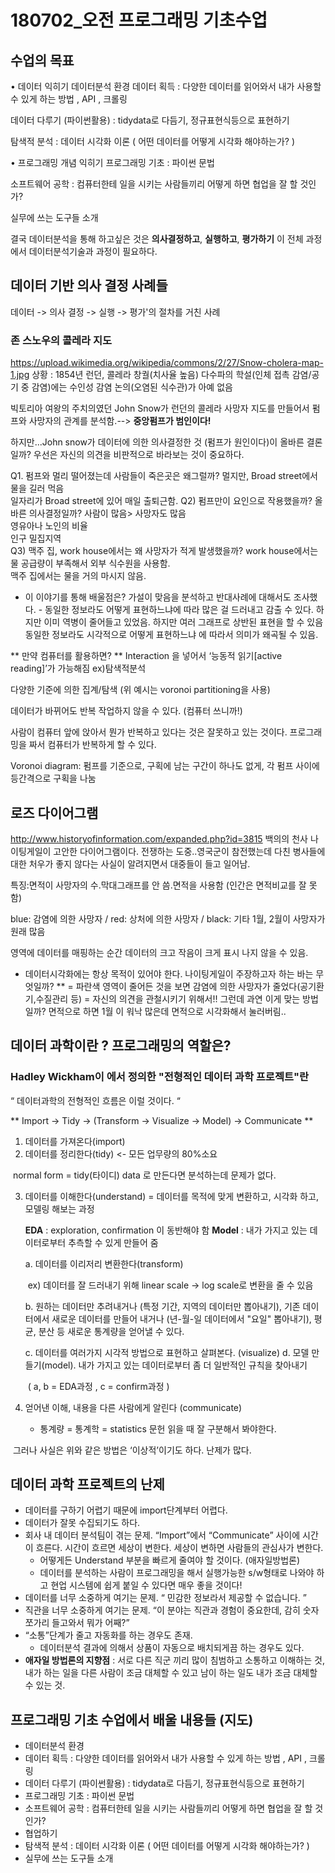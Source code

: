 # 180702_오전 프로그래밍 기초수업

## 수업의 목표
 
•	데이터 익히기
데이터분석 환경
데이터 획득 : 다양한 데이터를 읽어와서 내가 사용할 수 있게 하는 방법 , API , 크롤링

데이터 다루기 (파이썬활용) : tidydata로 다듬기, 정규표현식등으로 표현하기

탐색적 분석 : 데이터 시각화 이론 ( 어떤 데이터를 어떻게 시각화 해야하는가? )
 
•	프로그래밍 개념 익히기
프로그래밍 기초 : 파이썬 문법

소프트웨어 공학 : 컴퓨터한테 일을 시키는 사람들끼리 어떻게 하면 협업을 잘 할 것인가?

실무에 쓰는 도구들 소개

결국 데이터분석을 통해 하고싶은 것은 **의사결정하고**, **실행하고**, **평가하기** 이 전체 과정에서 데이터분석기술과 과정이 필요하다.
 
## 데이터 기반 의사 결정 사례들
데이터 -> 의사 결정 -> 실행 -> 평가'의 절차를 거친 사례

### 존 스노우의 콜레라 지도 

https://upload.wikimedia.org/wikipedia/commons/2/27/Snow-cholera-map-1.jpg
상황 : 1854년 런던, 콜레라 창궐(치사율 높음)
다수파의 학설(인체 접촉 감염/공기 중 감염)에는 수인성 감염 논의(오염된 식수관)가 아예 없음

빅토리아 여왕의 주치의였던 John Snow가 런던의 콜레라 사망자 지도를 만들어서 펌프와 사망자의 관계를 분석함.--> **중앙펌프가 범인이다!**

하지만...John snow가 데이터에 의한 의사결정한 것 (펌프가 원인이다)이 올바른 결론일까? 우선은 자신의 의견을 비판적으로 바라보는 것이 중요하다.

​Q1. 펌프와 멀리 떨어졌는데 사람들이 죽은곳은 왜그럴까? 
  멀지만, Broad street에서 물을 길러 먹음  
  일자리가 Broad street에 있어 매일 출퇴근함. 
​Q2) 펌프만이 요인으로 작용했을까? 올바른 의사결정일까?
  사람이 많음> 사망자도 많음  
  영유아나 노인의 비율  
  인구 밀집지역  
Q3) 맥주 집, work house에서는 왜 사망자가 적게 발생했을까?
  work house에서는 물 공급량이 부족해서 외부 식수원을 사용함.  
  맥주 집에서는 물을 거의 마시지 않음.  
 
* 이 이야기를 통해 배울점은?
가설이 맞음을 분석하고 반대사례에 대해서도 조사했다. - 동일한 정보라도 어떻게 표현하느냐에 따라 많은 걸 드러내고 감출 수 있다.
하지만 이미 역병이 줄어들고 있었음. 하지만 여러 그래프로 상반된 표현을 할 수 있음 동일한 정보라도 시각적으로 어떻게 표현하느냐 에 따라서 의미가 왜곡될 수 있음.

** 만약 컴퓨터를 활용하면? **
Interaction 을 넣어서 ‘능동적 읽기[active reading]’가 가능해짐 ex)탐색적분석

다양한 기준에 의한 집계/탐색 (위 예시는 voronoi partitioning을 사용)

데이터가 바뀌어도 반복 작업하지 않을 수 있다. (컴퓨터 쓰니까!)

사람이 컴퓨터 앞에 앉아서 뭔가 반복하고 있다는 것은 잘못하고 있는 것이다. 프로그래밍을 짜서 컴퓨터가 반복하게 할 수 있다.

Voronoi diagram: 펌프를 기준으로, 구획에 남는 구간이 하나도 없게, 각 펌프 사이에 등간격으로 구획을 나눔

## 로즈 다이어그램

http://www.historyofinformation.com/expanded.php?id=3815
백의의 천사 나이팅게일이 고안한 다이어그램이다. 
전쟁하는 도중..영국군이 참전했는데 다친 병사들에 대한 처우가 좋지 않다는 사실이 알려지면서 대중들이 들고 일어남.

특징:면적이 사망자의 수.막대그래프를 안 씀.면적을 사용함 (인간은 면적비교를 잘 못함)

blue: 감염에 의한 사망자 / red: 상처에 의한 사망자 / black: 기타
1월, 2월이 사망자가 원래 많음

영역에 데이터를 매핑하는 순간 데이터의 크고 작음이 크게 표시 나지 않을 수 있음.

* 데이터시각화에는 항상 목적이 있어야 한다. 나이팅게일이 주장하고자 하는 바는 무엇일까? **
= 파란색 영역이 줄어든 것을 보면 감염에 의한 사망자가 줄었다(공기환기,수질관리 등) = 자신의 의견을 관철시키기 위해서!!
그런데 과연 이게 맞는 방법일까?
면적으로 하면 1월 이 워낙 많은데 면적으로 시각화해서 눌러버림..


## 데이터 과학이란 ? 프로그래밍의 역할은?

### Hadley Wickham이 <R for Data Science>에서 정의한 "전형적인 데이터 과학 프로젝트"란


“ 데이터과학의 전형적인 흐름은 이럴 것이다. “

** Import -> Tidy -> (Transform -> Visualize -> Model) -> Communicate **

1. 데이터를 가져온다(import)
2. 데이터를 정리한다(tidy) <- 모든 업무량의 80%소요 

​        normal form = tidy(타이디) data 로 만든다면 분석하는데 문제가 없다.

3. 데이터를 이해한다(understand) = 데이터를 목적에 맞게 변환하고, 시각화 하고, 모델링 해보는 과정 

   **EDA** : exploration, confirmation 이 동반해야 함
   **Model** : 내가 가지고 있는 데이터로부터 추측할 수 있게 만들어 줌

     a. 데이터를 이리저리 변환한다(transform) 

   ​      		ex) 데이터를 잘 드러내기 위해 linear scale -> log scale로 변환을 줄 수 있음

     b. 원하는 데이터만 추려내거나 (특정 기간, 지역의 데이터만 뽑아내기), 기존 데이터에서 새로운 데이터를 만들어 내거나 (년-월-일 데이터에서 "요일" 뽑아내기), 평균, 분산 등 새로운 통계량을 얻어낼 수 있다.

     c. 데이터를 여러가지 시각적 방법으로 표현하고 살펴본다. (visualize)
     d. 모델 만들기(model). 내가 가지고 있는 데이터로부터 좀 더 일반적인 규칙을 찾아내기

   ​	( a, b = EDA과정 , c = confirm과정 )

4. 얻어낸 이해, 내용을 다른 사람에게 알린다 (communicate)

   * 통계량 = 통계학 = statistics 문헌 읽을 때 잘 구분해서 봐야한다. 



​	 그러나 사실은 위와 같은 방법은 ‘이상적’이기도 하다. 난제가 많다.

## 데이터 과학 프로젝트의 난제

* 데이터를 구하기 어렵기 때문에 import단계부터 어렵다. 
* 데이터가 잘못 수집되기도 하다. 
* 회사 내 데이터 분석팀이 겪는 문제. “Import”에서 “Communicate” 사이에 시간이 흐른다. 시간이 흐르면 세상이 변한다. 세상이 변하면 사람들의 관심사가 변한다. 
  * 어떻게든 Understand 부분을 빠르게 줄여야 할 것이다. (애자일방법론)
  *  데이터를 분석하는 사람이 프로그래밍을 해서 실행가능한 s/w형태로 나와야 하고 현업 시스템에 쉽게 붙일 수 있다면 매우 좋을 것이다!
* 데이터를 너무 소중하게 여기는 문제. “ 민감한 정보라서 제공할 수 없습니다. ”
* 직관을 너무 소중하게 여기는 문제. “이 분야는 직관과 경험이 중요한데, 감히 숫자 쪼가리 들고와서 뭐가 어째?”
* “소통”단계가 줄고 자동화를 하는 경우도 존재.
  * 데이터분석 결과에 의해서 상품이 자동으로 배치되게끔 하는 경우도 있다. 
* **애자일 방법론의 지향점** : 서로 다른 직군 끼리 많이 침범하고 소통하고 이해하는 것, 내가 하는 일을 다른 사람이 조금 대체할 수 있고 남이 하는 일도 내가 조금 대체할 수 있는 것.



## 프로그래밍 기초 수업에서 배울 내용들 (지도)

- 데이터분석 환경 
- 데이터 획득 : 다양한 데이터를 읽어와서 내가 사용할 수 있게 하는 방법 , API , 크롤링
- 데이터 다루기 (파이썬활용) : tidydata로 다듬기, 정규표현식등으로 표현하기 
- 프로그래밍 기초 : 파이썬 문법 
- 소프트웨어 공학 : 컴퓨터한테 일을 시키는 사람들끼리 어떻게 하면 협업을 잘 할 것인가? 
- 협업하기 
- 탐색적 분석 : 데이터 시각화 이론 ( 어떤 데이터를 어떻게 시각화 해야하는가? )
- 실무에 쓰는 도구들 소개 



    
      
      
    

        
    
         
